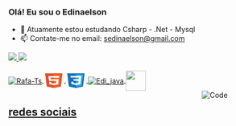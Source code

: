 ### Olá! Eu sou o Edinaelson

- 🔭 Atuamente estou estudando Csharp - .Net - Mysql
- 📫 Contate-me no email: sedinaelson@gmail.com

<div>
  <a href="https://github.com/Edinaelson/">
  <img height="180em" src="https://github-readme-stats.vercel.app/api?username=Edinaelson&show_icons=true&theme=dracula&include_all_commits=true&count_private=true"/>
  <img height="180em" src="https://github-readme-stats.vercel.app/api/top-langs/?username=Edinaelson&layout=compact&langs_count=7&theme=dracula"/>
</div>
  
  <div style="display: inline_block"><br>
  
  <img align="center" alt="Rafa-Ts" height="30" width="40" src="https://cdn.jsdelivr.net/gh/devicons/devicon/icons/csharp/csharp-original.svg">
  <img align="center" alt="Rafa-HTML" height="30" width="40" src="https://raw.githubusercontent.com/devicons/devicon/master/icons/html5/html5-original.svg">
  <img align="center" alt="Rafa-CSS" height="30" width="40" src="https://raw.githubusercontent.com/devicons/devicon/master/icons/css3/css3-original.svg">
  <img align="center" alt="Edi_java" height="40" width="40" src = "https://cdn.jsdelivr.net/gh/devicons/devicon/icons/java/java-plain.svg">
  <img align="center"  height="40" width="40" src="https://cdn.jsdelivr.net/gh/devicons/devicon/icons/cakephp/cakephp-original-wordmark.svg">
 
</div>
  
  <img align="right" alt="Code" style="width:120px; height: auto;" src="https://c.tenor.com/fBOhx_wbz1kAAAAC/yawn-tired.gif">
  
  ## redes sociais
 
</div>
